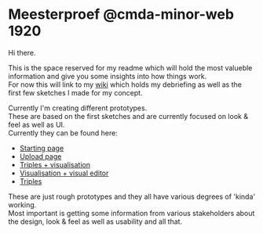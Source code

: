 # Meesterproef @cmda-minor-web 1920

Hi there.

This is the space reserved for my readme which will hold the most valueble information and give you some insights into how things work.  
For now this will link to my [wiki](https://github.com/DanielvandeVelde/meesterproef-1920/wiki) which holds my debriefing as well as the first few sketches I made for my concept.

Currently I'm creating different prototypes.  
These are based on the first sketches and are currently focused on look & feel as well as UI.  
Currently they can be found here:

- [Starting page](https://danielvandevelde.github.io/meesterproef-1920/demos/start.html)
- [Upload page](https://danielvandevelde.github.io/meesterproef-1920/demos/visualisation2.html)
- [Triples + visualisation](https://danielvandevelde.github.io/meesterproef-1920/demos/visualisation1.html)
- [Visualisation + visual editor](https://danielvandevelde.github.io/meesterproef-1920/demos/visualisation2.html)
- [Triples](https://danielvandevelde.github.io/meesterproef-1920/demos/triples.html)

These are just rough prototypes and they all have various degrees of 'kinda' working.  
Most important is getting some information from various stakeholders about the design, look & feel as well as usability and all that.

